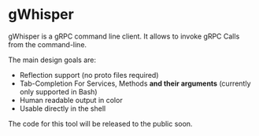 # gWhisper
gWhisper is a gRPC command line client.
It allows to invoke gRPC Calls from the command-line.
 
The main design goals are:
- Reflection support (no proto files required)
- Tab-Completion For Services, Methods __and their arguments__
    (currently only supported in Bash)
- Human readable output in color
- Usable directly in the shell
 
The code for this tool will be released to the public soon.
